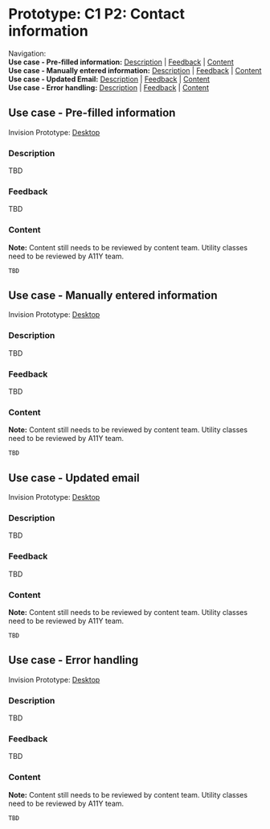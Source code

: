 # Prototype: C1 P2: Contact information 

Navigation: <br>
**Use case - Pre-filled information:** [Description](https://github.com/department-of-veterans-affairs/va.gov-team/blob/master/products/medical-device-tool/design/prototype-contact-information.md#description) | [Feedback](https://github.com/department-of-veterans-affairs/va.gov-team/blob/master/products/medical-device-tool/design/prototype-contact-information.md#feedback) | [Content](https://github.com/department-of-veterans-affairs/va.gov-team/blob/master/products/medical-device-tool/design/prototype-contact-information.md#content)<br>
**Use case - Manually entered information:** [Description](https://github.com/department-of-veterans-affairs/va.gov-team/blob/master/products/medical-device-tool/design/prototype-contact-information.md#description-1) | [Feedback](https://github.com/department-of-veterans-affairs/va.gov-team/blob/master/products/medical-device-tool/design/prototype-contact-information.md#feedback-1) | [Content](https://github.com/department-of-veterans-affairs/va.gov-team/blob/master/products/medical-device-tool/design/prototype-contact-information.md#content-1)<br>
**Use case - Updated Email:** [Description](https://github.com/department-of-veterans-affairs/va.gov-team/blob/master/products/medical-device-tool/design/prototype-contact-information.md#description-2) | [Feedback](https://github.com/department-of-veterans-affairs/va.gov-team/blob/master/products/medical-device-tool/design/prototype-contact-information.md#feedback-2) | [Content](https://github.com/department-of-veterans-affairs/va.gov-team/blob/master/products/medical-device-tool/design/prototype-contact-information.md#content-2) <br>
**Use case - Error handling:** [Description](https://github.com/department-of-veterans-affairs/va.gov-team/blob/master/products/medical-device-tool/design/prototype-contact-information.md#description-3) | [Feedback](https://github.com/department-of-veterans-affairs/va.gov-team/blob/master/products/medical-device-tool/design/prototype-contact-information.md#feedback-3) | [Content](https://github.com/department-of-veterans-affairs/va.gov-team/blob/master/products/medical-device-tool/design/prototype-contact-information.md#content-3)<br>

## Use case - Pre-filled information

Invision Prototype: [Desktop](https://vsateams.invisionapp.com/share/Q7VVWGZUG4N)

### Description 
TBD

### Feedback 
TBD

### Content
**Note:** Content still needs to be reviewed by content team. Utility classes need to be reviewed by A11Y team. 

```
TBD
```

## Use case - Manually entered information 

Invision Prototype: [Desktop](https://vsateams.invisionapp.com/share/RJVXC02MS3W)

### Description 
TBD

### Feedback 
TBD

### Content
**Note:** Content still needs to be reviewed by content team. Utility classes need to be reviewed by A11Y team. 

```
TBD
```

## Use case - Updated email 

Invision Prototype: [Desktop](https://vsateams.invisionapp.com/share/JVVXCA1W3GA)

### Description 
TBD

### Feedback 
TBD

### Content
**Note:** Content still needs to be reviewed by content team. Utility classes need to be reviewed by A11Y team. 

```
TBD
```

## Use case - Error handling 

Invision Prototype: [Desktop](https://vsateams.invisionapp.com/share/CMW1O5S9ZQN)

### Description 
TBD

### Feedback 
TBD

### Content
**Note:** Content still needs to be reviewed by content team. Utility classes need to be reviewed by A11Y team. 

```
TBD
```
